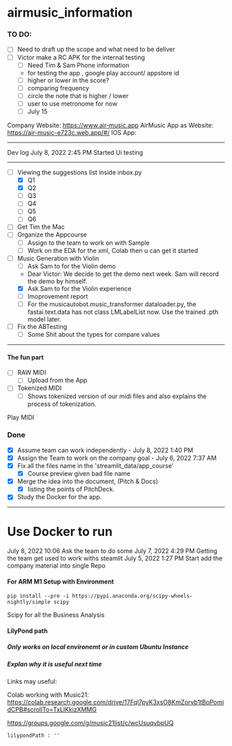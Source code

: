 # airmusic_information

### TO DO:

- [ ] Need to draft up the scope and what need to be deliver
- [ ] Victor make a RC APK for the internal testing
    - [ ] Need Tim & Sam Phone information 
    - for testing the app , google play account/ appstore id
    - [ ] higher or lower in the score?
    - [ ] comparing frequency
    - [ ] circle the note that is higher / lower
    - [ ] user to use metronome for now
    - [ ] July 15

Company Website: https://www.air-music.app
AirMusic App as  Website: https://air-music-e723c.web.app/#/
IOS App: 

---
Dev log
July 8, 2022 2:45 PM Started Ui testing

---

- [ ] Viewing the suggestions list inside inbox.py
    - [x] Q1
    - [x] Q2
    - [ ] Q3
    - [ ] Q4
    - [ ] Q5
    - [ ] Q6
   
- [ ] Get Tim the Mac
- [ ] Organize the Appcourse
    - [ ] Assign to the team to work on with Sample
    - [ ] Work on the EDA for the xml, Colab then u can get it started
- [ ] Music Generation with Violin
    - [ ] Ask Sam to for the Violin demo
    - Dear Victor: We decide to get the demo next week. Sam will record the demo by himself.
    - [x] Ask Sam to for the Violin experience
    - [ ] Imoprovement report
    - [ ] For the musicautobot.music_transformer dataloader.py, the fastai.text.data has not class LMLabelList now. Use
      the trained .pth model later.
- [ ] Fix the ABTesting
    - [ ] Some Shit about the types for compare values
---

#### The fun part

- [ ] RAW MIDI
    - [ ] Upload from the App
- [ ] Tokenized MIDI
    - [ ] Shows tokenized version of our midi files and also explains the process of tokenization.

Play MIDI

### Done
- [x] Assume team can work independently - July 8, 2022 1:40 PM
- [x] Assign the Team to work on the company goal - July 6, 2022 7:37 AM
- [x] Fix all the files name in the 'streamlit_data/app_course'
    - [x] Course preview given bad file name
- [x] Merge the idea into the document, (Pitch & Docs)
    - [x] listing the points of PitchDeck.
- [x] Study the Docker for the app.

---

# Use Docker to run

July 8, 2022 10:06 Ask the team to do some July 7, 2022 4:29 PM Getting the team get used to work withs steamlit July 5,
2022 1:27 PM Start add the company material into single Repo

#### For ARM M1 Setup with Environment

```commandline
pip install --pre -i https://pypi.anaconda.org/scipy-wheels-nightly/simple scipy
```

Scipy for all the Business Analysis

#### LilyPond path

##### Only works on local environemt or in custom Ubuntu Instance

##### Explan why it is useful next time

Links may useful:

Colab working with
Music21: <https://colab.research.google.com/drive/17Fql7pyK3xsO8KmZorvb1tBoPomidCPB#scrollTo=TxLlKkizXMMG>

https://groups.google.com/g/music21list/c/wcUsuqvbpUQ

```
lilypondPath : ''

```
